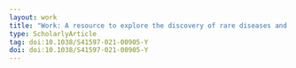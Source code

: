 ```yaml
---
layout: work
title: "Work: A resource to explore the discovery of rare diseases and their causative genes"
type: ScholarlyArticle
tag: doi:10.1038/S41597-021-00905-Y
doi: doi:10.1038/S41597-021-00905-Y
---
```

